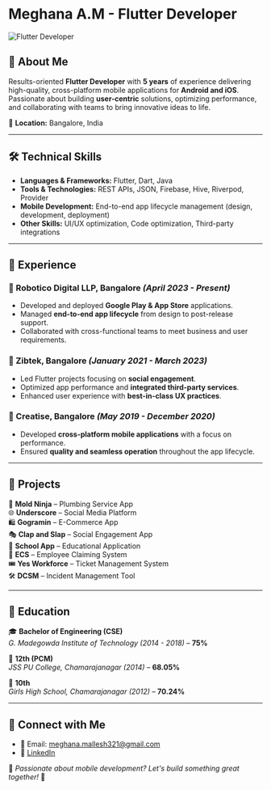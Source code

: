 # Meghana A.M - Flutter Developer

![Flutter Developer](https://img.shields.io/badge/Flutter-Developer-blue)

## 📌 About Me
Results-oriented **Flutter Developer** with **5 years** of experience delivering high-quality, cross-platform mobile applications for **Android and iOS**. Passionate about building **user-centric** solutions, optimizing performance, and collaborating with teams to bring innovative ideas to life.

📍 **Location:** Bangalore, India  

---

## 🛠 Technical Skills

- **Languages & Frameworks:** Flutter, Dart, Java
- **Tools & Technologies:** REST APIs, JSON, Firebase, Hive, Riverpod, Provider
- **Mobile Development:** End-to-end app lifecycle management (design, development, deployment)
- **Other Skills:** UI/UX optimization, Code optimization, Third-party integrations

---

## 💼 Experience

### **🚀 Robotico Digital LLP, Bangalore**  *(April 2023 - Present)*
- Developed and deployed **Google Play & App Store** applications.
- Managed **end-to-end app lifecycle** from design to post-release support.
- Collaborated with cross-functional teams to meet business and user requirements.

### **📱 Zibtek, Bangalore**  *(January 2021 - March 2023)*
- Led Flutter projects focusing on **social engagement**.
- Optimized app performance and **integrated third-party services**.
- Enhanced user experience with **best-in-class UX practices**.

### **📲 Creatise, Bangalore**  *(May 2019 - December 2020)*
- Developed **cross-platform mobile applications** with a focus on performance.
- Ensured **quality and seamless operation** throughout the app lifecycle.

---

## 📂 Projects

🚀 **Mold Ninja** – Plumbing Service App  
🌐 **Underscore** – Social Media Platform  
🛍 **Gogramin** – E-Commerce App  
🎭 **Clap and Slap** – Social Engagement App  
🏫 **School App** – Educational Application  
🏢 **ECS** – Employee Claiming System  
🎟 **Yes Workforce** – Ticket Management System  
🛠 **DCSM** – Incident Management Tool  

---

## 📖 Education

🎓 **Bachelor of Engineering (CSE)**  
*G. Madegowda Institute of Technology (2014 - 2018)* – **75%**  

📘 **12th (PCM)**  
*JSS PU College, Chamarajanagar (2014)* – **68.05%**  

📗 **10th**  
*Girls High School, Chamarajanagar (2012)* – **70.24%**  

---

## 📣 Connect with Me

- 📧 Email: meghana.mallesh321@gmail.com
- 💼 [LinkedIn](https://www.linkedin.com/in/meghana-mallesh/)

📌 *Passionate about mobile development? Let's build something great together!* 🚀

